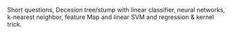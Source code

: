Short questions, Decesion tree/stump with linear classifier, neural networks, k-nearest neighbor, feature Map and linear SVM and regression & kernel trick.      

